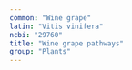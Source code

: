 ```yaml
---
common: "Wine grape"
latin: "Vitis vinifera"
ncbi: "29760"
title: "Wine grape pathways"
group: "Plants"
---
```

